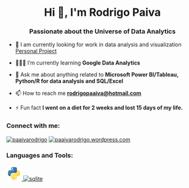 <h1 align="center">Hi 👋, I'm Rodrigo Paiva</h1>
<h3 align="center">Passionate about the Universe of Data Analytics</h3>

- 🔭 I am currently looking for work in data analysis and visualization [Personal Project](https://paaivarodrigo.wordpress.com/)

- 👨🏻‍🔬 I’m currently learning **Google Data Analytics**

- 💬 Ask me about anything related to **Microsoft Power BI/Tableau, Python/R for data analysis and SQL/Excel**

- 📫 How to reach me **rodrigopaaiva@hotmail.com**

- ⚡ Fun fact **I went on a diet for 2 weeks and lost 15 days of my life.**

<h3 align="left">Connect with me:</h3>
<p align="left">
<a href="https://linkedin.com/in/paaivarodrigo" target="blank"><img align="center" src="https://raw.githubusercontent.com/rahuldkjain/github-profile-readme-generator/master/src/images/icons/Social/linked-in-alt.svg" alt="paaivarodrigo" height="30" width="40" /></a>
<a href="/https://paaivarodrigo.wordpress.com/" target="blank"><img align="center" src="https://raw.githubusercontent.com/rahuldkjain/github-profile-readme-generator/master/src/images/icons/Social/rss.svg" alt="paaivarodrigo.wordpress.com" height="30" width="40" /></a>
</p>

<h3 align="left">Languages and Tools:</h3>
<p align="left"> <a href="https://www.python.org" target="_blank" rel="noreferrer"> <img src="https://raw.githubusercontent.com/devicons/devicon/master/icons/python/python-original.svg" alt="python" width="40" height="40"/> </a> <a href="https://www.sqlite.org/" target="_blank" rel="noreferrer"> <img src="https://www.vectorlogo.zone/logos/sqlite/sqlite-icon.svg" alt="sqlite" width="40" height="40"/> </a> </p>
